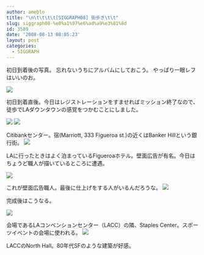 ```yaml
---
author: ameblo
title: "\n\t\t\t\t[SIGGRAPH08] 街歩き\t\t"
slug: siggraph08-%e8%a1%97%e6%ad%a9%e3%81%8d
id: 3589
date: '2008-08-13 08:05:23'
layout: post
categories:
  - SIGGRAPH
---
```


初日到着後の写真。 忘れないうちにアルバムにしておこう。 やっぱり一眼レフはいいのお。

![](http://lh6.ggpht.com/akihiko.shirai/SKISaD0fMRI/AAAAAAAACC0/3yxtx5lCblg/IMG_0940.JPG?imgmax=320)

初日到着直後。今日はレジストレーションをすませればミッション終了なので、徒歩でLAダウンタウンの感覚をつかむことにしました。

![](http://lh4.ggpht.com/akihiko.shirai/SKISf8temUI/AAAAAAAACC8/6KQgZkkL0GY/IMG_0941.JPG?imgmax=320) ![](http://lh3.ggpht.com/akihiko.shirai/SKISkvEqRyI/AAAAAAAACDE/WvB4TMhFXf4/IMG_0943.JPG?imgmax=320)

Citibankセンター。宿(Marriott, 333 Figueroa st.)の近くはBanker Hillという銀行街。 ![](http://lh6.ggpht.com/akihiko.shirai/SKISmeJWjgI/AAAAAAAACDM/mTxSURPX-l0/IMG_0944.JPG?imgmax=320)

LAに行ったときはよく泊まっているFigueroaホテル。壁面広告が有名。今日はちょうど職人が描いているところに遭遇。

![](http://lh3.ggpht.com/akihiko.shirai/SKISnRKDn7I/AAAAAAAACDU/3Ljdq0DlRME/IMG_0945.JPG?imgmax=320)

これが壁面広告職人。最後に仕上げをする人がいるんだろうな。 ![](http://lh4.ggpht.com/akihiko.shirai/SKISp_86YwI/AAAAAAAACDc/7rJgJ9OHXIg/IMG_0946.JPG?imgmax=320)

完成後はこうなる。

![](http://lh5.ggpht.com/akihiko.shirai/SKISs9UTd7I/AAAAAAAACDk/JRM-oS1IoZw/IMG_0947.JPG?imgmax=320)

会場であるLAコンベンションセンター（LACC）の隣、Staples Center。スポーツイベントの会場に使われる。 ![](http://lh3.ggpht.com/akihiko.shirai/SKIS0tFKK2I/AAAAAAAACDs/ErztPa1ni1Q/IMG_0948.JPG?imgmax=320)

LACCのNorth Hall。80年代SFのような建築が好感。